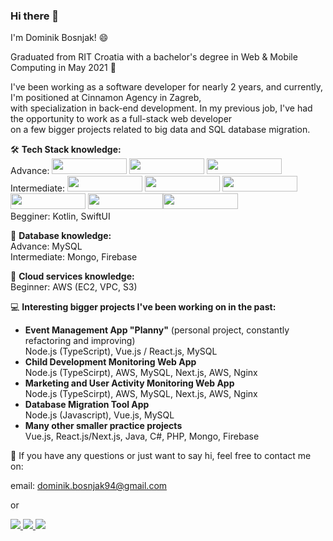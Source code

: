 ### Hi there 👋

I'm Dominik Bosnjak! 😄

Graduated from RIT Croatia with a bachelor's degree in Web & Mobile Computing in May 2021 🔭

I've been working as a software developer for nearly 2 years, and currently, I'm positioned at Cinnamon Agency in Zagreb,</br>
with specialization in back-end development. In my previous job, I've had the opportunity to work as a full-stack web developer</br>
on a few bigger projects related to big data and SQL database migration.

🛠️ <b>Tech Stack knowledge:</b></br>
Advance: <img src="https://img.shields.io/badge/TypeScript-007ACC?style=for-the-badge&logo=typescript&logoColor=white" style="width:120px;height:25px;"/> <img src="https://img.shields.io/badge/JavaScript-323330?style=for-the-badge&logo=javascript&logoColor=F7DF1E" style="width:120px;height:25px;"/> <img src="https://img.shields.io/badge/Node.js-339933?style=for-the-badge&logo=nodedotjs&logoColor=white" style="width:120px;height:25px;"/> </br>
Intermediate: <img src="https://img.shields.io/badge/PHP-777BB4?style=for-the-badge&logo=php&logoColor=white" style="width:120px;height:25px;"/> <img src="https://img.shields.io/badge/C%23-239120?style=for-the-badge&logo=c-sharp&logoColor=white" style="width:120px;height:25px;"/> <img src="https://img.shields.io/badge/Java-ED8B00?style=for-the-badge&logo=java&logoColor=white" style="width:120px;height:25px;"/> <img src="https://img.shields.io/badge/React-20232A?style=for-the-badge&logo=react&logoColor=61DAFB" style="width:120px;height:25px;"/> <img src="https://img.shields.io/badge/next.js-000000?style=for-the-badge&logo=nextdotjs&logoColor=white" style="width:120px;height:25px;"/><img src="https://img.shields.io/badge/Vue.js-35495E?style=for-the-badge&logo=vuedotjs&logoColor=4FC08D" style="width:120px;height:25px;"/></br>
Begginer: Kotlin, SwiftUI</br>

📁 <b>Database knowledge:</b></br>
Advance: MySQL</br>
Intermediate: Mongo, Firebase</br>

💭 <b>Cloud services knowledge:</b></br>
Beginner: AWS (EC2, VPC, S3)</br>

💻 <b>Interesting bigger projects I've been working on in the past:</b>

- <b>Event Management App "Planny"</b> (personal project, constantly refactoring and improving) </br>
  Node.js (TypeScript), Vue.js / React.js, MySQL
- <b>Child Development Monitoring Web App</b></br>
  Node.js (TypeScirpt), AWS, MySQL, Next.js, AWS, Nginx
- <b>Marketing and User Activity Monitoring Web App</b></br>
  Node.js (TypeScirpt), AWS, MySQL, Next.js, AWS, Nginx
- <b>Database Migration Tool App</b></br>
  Node.js (Javascript), Vue.js, MySQL
- <b>Many other smaller practice projects</b></br>
  Vue.js, React.js/Next.js, Java, C#, PHP, Mongo, Firebase

💬 If you have any questions or just want to say hi, feel free to contact me on:

email: dominik.bosnjak94@gmail.com

or

<a href="https://www.linkedin.com/in/dominik-bosnjak94">
    <img src="https://img.icons8.com/color/35/000000/linkedin.png"/>
</a>
<a href="https://www.instagram.com/dominikbosnjak94/">
    <img src="https://img.icons8.com/fluency/35/000000/instagram-new.png"/>
</a>
<a href="https://www.facebook.com/dominik.bosnjak.9/">
     <img src="https://img.icons8.com/color/35/000000/facebook-new.png"/>    
</a>
